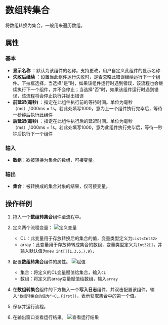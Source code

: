 # 数组转集合
将数组转换为集合，一般用来遍历数组。

## 属性

### 基本
- **显示名称** ：默认为该组件的名称。支持更改，用户自定义此组件的显示名称
- **失败后继续** ：设置当此组件运行失败时，是否忽略此错误继续运行下一个组件。下拉框选择，当选择"是"时，如果该组件运行时遇到错误，该流程也会继续执行下一个组件，并不会停止；当选择"否"时，如果该组件运行时遇到错误，该流程将会停止执行并抛出错误
- **前延迟(毫秒)** ：指定在此组件执行前的等待时间。单位为毫秒（ms）,1000ms = 1s。若此处填写1000，意为上一个组件执行完毕后，等待一秒钟后执行此组件
- **后延迟(毫秒)** ：指定在此组件执行后的延迟时间。单位为毫秒（ms）,1000ms = 1s。若此处填写1000，意为此组件执行完毕后，等待一秒钟后执行下一个组件
### 输入

- **数组**：欲被转换为集合的数组，可接变量。

### 输出

- **集合**：被转换成的集合对象的结果，仅可接变量。

## 操作样例

1. 拖入一个**数组转集合**组件至流程中。
2. 定义两个流程变量：
   ![定义变量](https://docimages.blob.core.chinacloudapi.cn/images/Activities/varials20201218.png)
   - CL：此变量用于存放转换后的集合的值，变量类型定义为`List<Int32>`
   - array：此变量用于存放待转成集合的数组，变量类型定义为`Int32[]`，并输入默认值为`new int[]{1,3,5,7,9};`  
3. 配置**数组转集合**组件的属性。
   ![赋值](https://docimages.blob.core.chinacloudapi.cn/images/Activities/assign20201218.png)

   - 集合：将定义的CL变量赋值给集合，输入`CL`
   - 数组：将定义的array变量赋值给数组，输入`array`  
4. 在**数组转集合**组件的下方拖入一个**写入日志**组件，并双击配置该组件，输入`"数组转集合的值为"+CL.First()`，表示获取集合中的第一个值。
5. 保存并运行流程。
6. 在输出窗口查看运行结果。
   ![查看运行结果](https://docimages.blob.core.chinacloudapi.cn/images/Activities/arraytolistresult20201218.png)